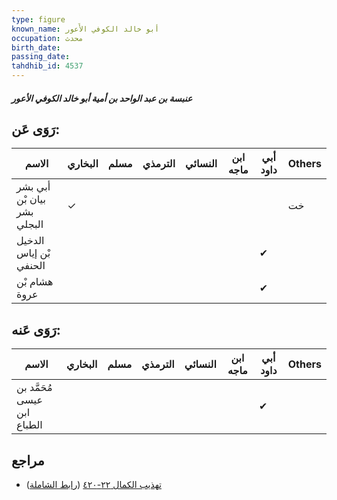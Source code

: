 ```yaml
---
type: figure
known_name: أبو خالد الكوفي الأَعور
occupation: محدث
birth_date:
passing_date:
tahdhib_id: 4537
---
```

##### عنبسة بن عبد الواحد بن أمية أبو خالد الكوفي الأعور

## رَوَى عَن:
| الاسم                       | البخاري | مسلم | الترمذي | النسائي | ابن ماجه | أبي داود | Others |
| --------------------------- | ------- | ---- | ------- | ------- | -------- | -------- | ------ |
| أبي بشر بيان بْن بشر البجلي | ✓       |      |         |         |          |          | خت     |
| الدخيل بْن إياس الحنفي      |         |      |         |         |          | ✔        |        |
| هشام بْن عروة               |         |      |         |         |          | ✔        |        |
## رَوَى عَنه:
| الاسم                       | البخاري | مسلم | الترمذي | النسائي | ابن ماجه | أبي داود | Others |
| --------------------------- | ------- | ---- | ------- | ------- | -------- | -------- | ------ |
| مُحَمَّد بن عيسى ابن الطباع |         |      |         |         |          | ✔        |        |
## مراجع
- [تهذيب الكمال ٢٢-٤٢٠](obsidian://open?vault=Tahdhib-al-Kamal&file=Figures/٤٥٣٧-عنبسة%20بن%20عبد%20الواحد%20بن%20أمية%20أبو%20خالد%20الكوفي%20الأعور) ([رابط الشاملة](https://shamela.ws/book/3722/11673))